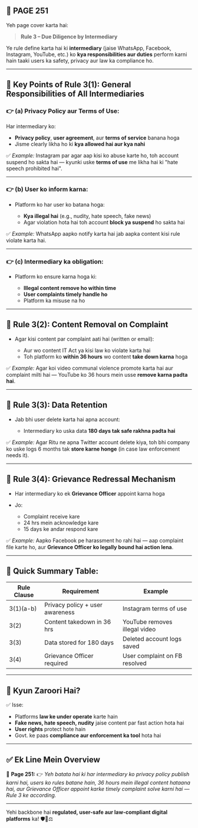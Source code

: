 ## 📄 **PAGE 251**

Yeh page cover karta hai:

> **Rule 3 – Due Diligence by Intermediary**

Ye rule define karta hai ki **intermediary** (jaise WhatsApp, Facebook, Instagram, YouTube, etc.) ko **kya responsibilities aur duties** perform karni hain taaki users ka safety, privacy aur law ka compliance ho.

---

## 🔹 Key Points of **Rule 3(1): General Responsibilities of All Intermediaries**

### 👉 (a) Privacy Policy aur Terms of Use:

Har intermediary ko:

* **Privacy policy**, **user agreement**, aur **terms of service** banana hoga
* Jisme clearly likha ho ki **kya allowed hai aur kya nahi**

✅ *Example:*
Instagram par agar aap kisi ko abuse karte ho, toh account suspend ho sakta hai — kyunki uske **terms of use** me likha hai ki "hate speech prohibited hai".

---

### 👉 (b) User ko inform karna:

* Platform ko har user ko batana hoga:

  * **Kya illegal hai** (e.g., nudity, hate speech, fake news)
  * Agar violation hota hai toh account **block ya suspend** ho sakta hai

✅ *Example:*
WhatsApp aapko notify karta hai jab aapka content kisi rule violate karta hai.

---

### 👉 (c) Intermediary ka obligation:

* Platform ko ensure karna hoga ki:

  * **Illegal content remove ho within time**
  * **User complaints timely handle ho**
  * Platform ka misuse na ho

---

## 🔹 Rule 3(2): Content Removal on Complaint

* Agar kisi content par complaint aati hai (written or email):

  * Aur wo content IT Act ya kisi law ko violate karta hai
  * Toh platform ko **within 36 hours** wo content **take down karna** hoga

✅ *Example:*
Agar koi video communal violence promote karta hai aur complaint milti hai — YouTube ko 36 hours mein usse **remove karna padta hai**.

---

## 🔹 Rule 3(3): Data Retention

* Jab bhi user delete karta hai apna account:

  * Intermediary ko uska data **180 days tak safe rakhna padta hai**

✅ *Example:*
Agar Ritu ne apna Twitter account delete kiya, toh bhi company ko uske logs 6 months tak **store karne honge** (in case law enforcement needs it).

---

## 🔹 Rule 3(4): Grievance Redressal Mechanism

* Har intermediary ko ek **Grievance Officer** appoint karna hoga
* Jo:

  * Complaint receive kare
  * 24 hrs mein acknowledge kare
  * 15 days ke andar respond kare

✅ *Example:*
Aapko Facebook pe harassment ho rahi hai — aap complaint file karte ho, aur **Grievance Officer ko legally bound hai action lena**.

---

## 🧩 **Quick Summary Table:**

| Rule Clause | Requirement                     | Example                       |
| ----------- | ------------------------------- | ----------------------------- |
| 3(1)(a-b)   | Privacy policy + user awareness | Instagram terms of use        |
| 3(2)        | Content takedown in 36 hrs      | YouTube removes illegal video |
| 3(3)        | Data stored for 180 days        | Deleted account logs saved    |
| 3(4)        | Grievance Officer required      | User complaint on FB resolved |

---

## 🔹 **Kyun Zaroori Hai?**

✅ Isse:

* Platforms **law ke under operate** karte hain
* **Fake news, hate speech, nudity** jaise content par fast action hota hai
* **User rights** protect hote hain
* Govt. ke paas **compliance aur enforcement ka tool** hota hai

---

## ✅ **Ek Line Mein Overview**

📌 **Page 251:**
👉 *Yeh batata hai ki har intermediary ko privacy policy publish karni hai, users ko rules batane hain, 36 hours mein illegal content hataana hai, aur Grievance Officer appoint karke timely complaint solve karni hai — Rule 3 ke according.*

---

Yehi backbone hai **regulated, user-safe aur law-compliant digital platforms** ka! 🛡️📲⚖️
